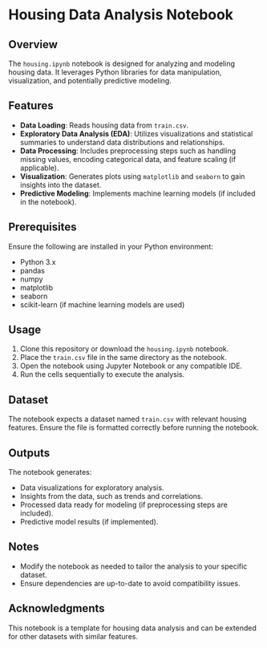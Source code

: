 # Housing Data Analysis Notebook

## Overview
The `housing.ipynb` notebook is designed for analyzing and modeling housing data. It leverages Python libraries for data manipulation, visualization, and potentially predictive modeling.

## Features
- **Data Loading**: Reads housing data from `train.csv`.
- **Exploratory Data Analysis (EDA)**: Utilizes visualizations and statistical summaries to understand data distributions and relationships.
- **Data Processing**: Includes preprocessing steps such as handling missing values, encoding categorical data, and feature scaling (if applicable).
- **Visualization**: Generates plots using `matplotlib` and `seaborn` to gain insights into the dataset.
- **Predictive Modeling**: Implements machine learning models (if included in the notebook).

## Prerequisites
Ensure the following are installed in your Python environment:
- Python 3.x
- pandas
- numpy
- matplotlib
- seaborn
- scikit-learn (if machine learning models are used)

## Usage
1. Clone this repository or download the `housing.ipynb` notebook.
2. Place the `train.csv` file in the same directory as the notebook.
3. Open the notebook using Jupyter Notebook or any compatible IDE.
4. Run the cells sequentially to execute the analysis.

## Dataset
The notebook expects a dataset named `train.csv` with relevant housing features. Ensure the file is formatted correctly before running the notebook.

## Outputs
The notebook generates:
- Data visualizations for exploratory analysis.
- Insights from the data, such as trends and correlations.
- Processed data ready for modeling (if preprocessing steps are included).
- Predictive model results (if implemented).

## Notes
- Modify the notebook as needed to tailor the analysis to your specific dataset.
- Ensure dependencies are up-to-date to avoid compatibility issues.

## Acknowledgments
This notebook is a template for housing data analysis and can be extended for other datasets with similar features.

